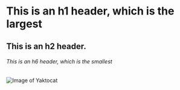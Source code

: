 # This is an h1 header, which is the largest
## This is an h2 header.
###### This is an h6 header, which is the smallest

![Image of Yaktocat](https://octodex.github.com/images/yaktocat.png)
